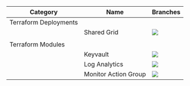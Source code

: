 | Category              | Name                 | Branches                                                                                                                                                                                                                                                                                               |
| --------------------- | -------------------- | ------------------------------------------------------------------------------------------------------------------------------------------------------------------------------------------------------------------------------------------------------------------------------------------------------ |
| Terraform Deployments |                      |                                                                                                                                                                                                                                                                                                        |
|                       | Shared Grid          | [<img src="https://img.shields.io/github/actions/workflow/status/trijssenaar/monorepo/deploy-shared-grid.yml?branch=main&label=main&style=for-the-badge">](https://github.com/Trijssenaar/monorepo/actions/workflows/deploy-shared-grid.yml?query=branch%3Amain)                                       |
|                       |                      |                                                                                                                                                                                                                                                                                                        |
| Terraform Modules     |                      |                                                                                                                                                                                                                                                                                                        |
|                       | Keyvault             | [<img src="https://img.shields.io/github/actions/workflow/status/trijssenaar/monorepo/terraform-module-keyvault.yml?branch=main&label=main&style=for-the-badge">](https://github.com/Trijssenaar/monorepo/actions/workflows/terraform-module-keyvault.yml?query=branch%3Amain)                         |
|                       | Log Analytics        | [<img src="https://img.shields.io/github/actions/workflow/status/trijssenaar/monorepo/terraform-module-log-analytics.yml?branch=main&label=main&style=for-the-badge">](https://github.com/Trijssenaar/monorepo/actions/workflows/terraform-module-log-analytics.yml?query=branch%3Amain)               |
|                       | Monitor Action Group | [<img src="https://img.shields.io/github/actions/workflow/status/trijssenaar/monorepo/terraform-module-monitor-action-group.yml?branch=main&label=main&style=for-the-badge">](https://github.com/Trijssenaar/monorepo/actions/workflows/terraform-module-monitor-action-group.yml?query=branch%3Amain) |

